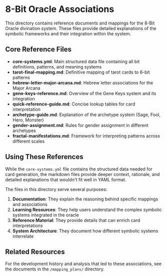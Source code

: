 # 8-Bit Oracle Associations

This directory contains reference documents and mappings for the 8-Bit Oracle divination system. These files provide detailed explanations of the symbolic frameworks and their integration within the system.

## Core Reference Files

- **core-systems.yml**: Main structured data file containing all bit definitions, patterns, and meaning systems
- **tarot-final-mapping.md**: Definitive mapping of tarot cards to 6-bit patterns
- **hebrew-letter-major-arcana.md**: Hebrew letter associations for the Major Arcana
- **gene-keys-reference.md**: Overview of the Gene Keys system and its integration 
- **quick-reference-guide.md**: Concise lookup tables for card interpretation
- **archetype-guide.md**: Explanation of the archetype system (Sage, Fool, Hero, Monster)
- **gender-assignment.md**: Rules for gender assignment in different archetypes
- **fractal-manifestations.md**: Framework for interpreting patterns across different scales

## Using These References

While the `core-systems.yml` file contains the structured data needed for card generation, the markdown files provide deeper context, rationale, and detailed explanations that wouldn't fit well in YAML format.

The files in this directory serve several purposes:

1. **Documentation**: They explain the reasoning behind specific mappings and associations
2. **Learning Resources**: They help users understand the complex symbolic systems integrated in the oracle
3. **Reference Material**: They provide details that can enrich card interpretations
4. **System Architecture**: They document how different symbolic systems interrelate

## Related Resources

For the development history and analysis that led to these associations, see the documents in the `/mapping_plans/` directory.